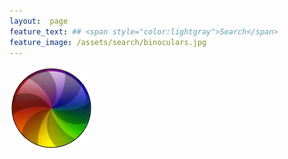 ```yaml
---
layout:  page
feature_text: ## <span style="color:lightgray">Search</span>
feature_image: /assets/search/binoculars.jpg
---
```


<div id="wait-image">
    <img src="/assets/search/spinning-wheel.gif" alt="Waiting for results">
</div>
<div id="search-count-section" style="display:none">
    Articles found:  <span id="search-count"></span><span id="search-count-max"> (only 30 shown)</span>.
</div>
<div id="top-part"></div>
<div id="bottom-part"></div>
<script src="/assets/scripts/search.js"></script>
<script type="text/javascript">
    startScript();
</script>